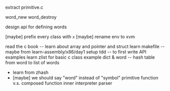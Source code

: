 extract primitive.c

word_new
word_destroy

design api for defining words

[maybe] prefix every class with `x`
[maybe] rename env to xvm

read the c book -- learn about array and pointer and struct
learn makefile -- maybe from learn-assembly/x86/day1
setup tdd -- to first write API examples
learn zlist for basic c class example
dict & word -- hash table from word to list of words
- learn from zhash
- [maybe] we should say "word" instead of "symbol"
primitive function v.s. composed function
inner interpreter
parser
